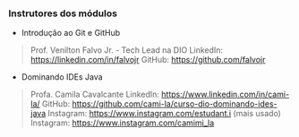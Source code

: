 ### Instrutores dos módulos

- Introdução ao Git e GitHub
> Prof. Venilton Falvo Jr. - Tech Lead na DIO
>     LinkedIn: https://linkedin.com/in/falvojr
>     GitHub: https://github.com/falvojr

- Dominando IDEs Java
> Profa. Camila Cavalcante
>     LinkedIn: https://www.linkedin.com/in/cami-la/
>     GitHub: https://github.com/cami-la/curso-dio-dominando-ides-java
>     Instagram: https://www.instagram.com/estudant.i  (mais usado)
>     Instagram: https://www.instagram.com/camimi_la

